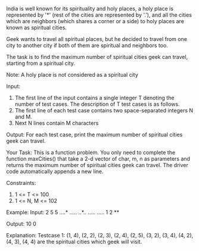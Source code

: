 India is well known for its spirituality and holy places, a holy place is represented by '*' (rest of the cities are represented by '.'), and all the cities which are neighbors (which shares a corner or a side) to holy places are known as spiritual cities.

Geek wants to travel all spiritual places, but he decided to travel from one city to another city if both of them are spiritual and neighbors too.

The task is to find the maximum number of spiritual cities geek can travel, starting from a spiritual city.

Note: A holy place is not considered as a spiritual city

Input:
1. The first line of the input contains a single integer T denoting the number of test cases. The description of T test cases is as follows.
2. The first line of each test case contains two space-separated integers N and M.
3. Next N lines contain M characters

Output: For each test case, print the maximum number of spiritual cities geek can travel.

Your Task:
This is a function problem. You only need to complete the function maxCities() that take a 2-d vector of char, m, n as parameters and returns the maximum number of spiritual cities geek can travel. The driver code automatically appends a new line.

Constraints:
1. 1 <= T <= 100
2. 1 <= N, M <= 102

Example:
Input:
2
5 5
....*
.....
..*..
.....
.....
1 2
**

Output:
10
0

Explanation:
Testcase 1: (1, 4), (2, 2), (2, 3), (2, 4), (2, 5), (3, 2), (3, 4), (4, 2), (4, 3), (4, 4) are the spiritual cities which geek will visit.
